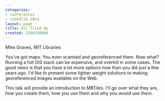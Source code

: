 ```yaml
---
categories:
- conferences
- code4lib 2014
layout: page
title: All Tiled Up
created: 1390338069
---
```

Mike Graves, MIT Libraries

You've got maps. You even scanned and georeferenced them. Now what? Running a full GIS stack can be expensive, and overkill in some cases. The good news is that you have a lot more options now than you did just a few years ago. I'd like to present some lighter weight solutions to making georeferenced images available on the Web.

This talk will provide an introduction to MBTiles. I'll go over what they are, how you create them, how you use them and why you would use them.
